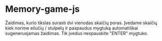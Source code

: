 # Memory-game-js
Žaidimas, kurio tikslas surasti dvi vienodas skaičių poras. Įvedame skaičių kiek norime eilučių / stulpelų ir paspaudus mygtuką automatiškai sugeneruojamas žaidimas. Tik įvedus nespauskite "ENTER" mygtuko. 
